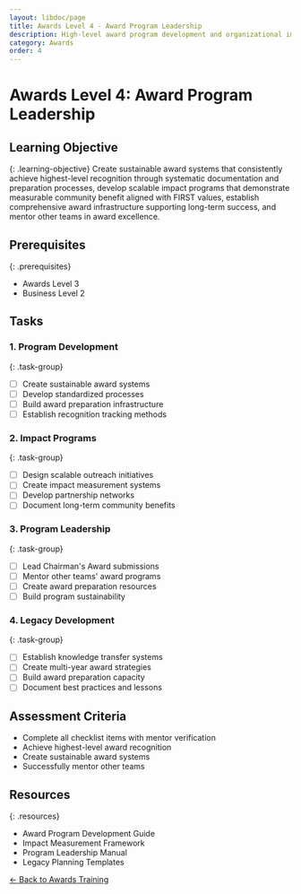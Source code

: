 ```yaml
---
layout: libdoc/page
title: Awards Level 4 - Award Program Leadership
description: High-level award program development and organizational impact
category: Awards
order: 4
---
```


# Awards Level 4: Award Program Leadership

## Learning Objective
{: .learning-objective}
Create sustainable award systems that consistently achieve highest-level recognition through systematic documentation and preparation processes, develop scalable impact programs that demonstrate measurable community benefit aligned with FIRST values, establish comprehensive award infrastructure supporting long-term success, and mentor other teams in award excellence.

## Prerequisites
{: .prerequisites}
- Awards Level 3
- Business Level 2

## Tasks

### 1. Program Development
{: .task-group}
- [ ] Create sustainable award systems
- [ ] Develop standardized processes
- [ ] Build award preparation infrastructure
- [ ] Establish recognition tracking methods

### 2. Impact Programs
{: .task-group}
- [ ] Design scalable outreach initiatives
- [ ] Create impact measurement systems
- [ ] Develop partnership networks
- [ ] Document long-term community benefits

### 3. Program Leadership
{: .task-group}
- [ ] Lead Chairman's Award submissions
- [ ] Mentor other teams' award programs
- [ ] Create award preparation resources
- [ ] Build program sustainability

### 4. Legacy Development
{: .task-group}
- [ ] Establish knowledge transfer systems
- [ ] Create multi-year award strategies
- [ ] Build award preparation capacity
- [ ] Document best practices and lessons

## Assessment Criteria
- Complete all checklist items with mentor verification
- Achieve highest-level award recognition
- Create sustainable award systems
- Successfully mentor other teams

## Resources
{: .resources}
- Award Program Development Guide
- Impact Measurement Framework
- Program Leadership Manual
- Legacy Planning Templates

[← Back to Awards Training](../)